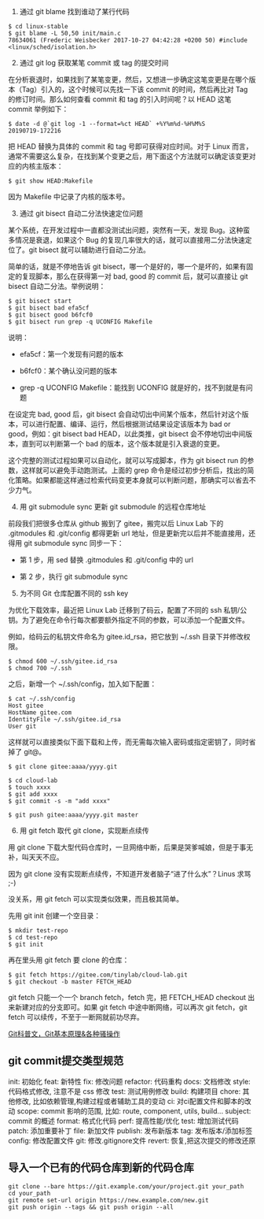 1. 通过 git blame 找到谁动了某行代码
```
$ cd linux-stable
$ git blame -L 50,50 init/main.c
78634061 (Frederic Weisbecker 2017-10-27 04:42:28 +0200 50) #include <linux/sched/isolation.h>
```
2. 通过 git log 获取某笔 commit 或 tag 的提交时间

在分析衰退时，如果找到了某笔变更，然后，又想进一步确定这笔变更是在哪个版本（Tag）引入的，这个时候可以先找一下该 commit 的时间，然后再比对 Tag 的修订时间。那么如何查看 commit 和 tag 的引入时间呢？以 HEAD 这笔 commit 举例如下：
```
$ date -d @`git log -1 --format=%ct HEAD` +%Y%m%d-%H%M%S
20190719-172216
```
把 HEAD 替换为具体的 commit 和 tag 号即可获得对应时间。对于 Linux 而言，通常不需要这么复杂，在找到某个变更之后，用下面这个方法就可以确定该变更对应的内核主版本：
```
$ git show HEAD:Makefile
```
因为 Makefile 中记录了内核的版本号。

3. 通过 git bisect 自动二分法快速定位问题

某个系统，在开发过程中一直都没测试出问题，突然有一天，发现 Bug。这种蛮多情况是衰退，如果这个 Bug 的复现几率很大的话，就可以直接用二分法快速定位了。git bisect 就可以辅助进行自动二分法。

简单的话，就是不停地告诉 git bisect，哪一个是好的，哪一个是坏的，如果有固定的复现脚本，那么在获得第一对 bad, good 的 commit 后，就可以直接让 git bisect 自动二分法。举例说明：
```
$ git bisect start
$ git bisect bad efa5cf
$ git bisect good b6fcf0
$ git bisect run grep -q UCONFIG Makefile
```
说明：

- efa5cf：第一个发现有问题的版本

- b6fcf0：某个确认没问题的版本

- grep -q UCONFIG Makefile：能找到 UCONFIG 就是好的，找不到就是有问题

在设定完 bad, good 后，git bisect 会自动切出中间某个版本，然后针对这个版本，可以进行配置、编译、运行，然后根据测试结果设定该版本为 bad or good，例如：git bisect bad HEAD，以此类推，git bisect 会不停地切出中间版本，直到可以判断第一个 bad 的版本，这个版本就是引入衰退的变更。

这个完整的测试过程如果可以自动化，就可以写成脚本，作为 git bisect run 的参数，这样就可以避免手动跑测试。上面的 grep 命令是经过初步分析后，找出的简化策略。如果都能这样通过检索代码变更本身就可以判断问题，那确实可以省去不少力气。

4. 用 git submodule sync 更新 git submodule 的远程仓库地址

前段我们把很多仓库从 github 搬到了 gitee，搬完以后 Linux Lab 下的 .gitmodules 和 .git/config 都得更新 url 地址，但是更新完以后并不能直接用，还得用 git submodule sync 同步一下：
- 第 1 步，用 sed 替换 .gitmodules 和 .git/config 中的 url

- 第 2 步，执行 git submodule sync

5. 为不同 Git 仓库配置不同的 ssh key

为优化下载效率，最近把 Linux Lab 迁移到了码云，配置了不同的 ssh 私钥/公钥。为了避免在命令行每次都要额外指定不同的参数，可以添加一个配置文件。

例如，给码云的私钥文件命名为 gitee.id_rsa，把它放到 ~/.ssh 目录下并修改权限。
```
$ chmod 600 ~/.ssh/gitee.id_rsa
$ chmod 700 ~/.ssh
```
之后，新增一个 ~/.ssh/config，加入如下配置：
```
$ cat ~/.ssh/config
Host gitee
HostName gitee.com
IdentityFile ~/.ssh/gitee.id_rsa
User git
```
这样就可以直接类似下面下载和上传，而无需每次输入密码或指定密钥了，同时省掉了 git@。
```
$ git clone gitee:aaaa/yyyy.git

$ cd cloud-lab
$ touch xxxx
$ git add xxxx
$ git commit -s -m "add xxxx"

$ git push gitee:aaaa/yyyy.git master
```

6. 用 git fetch 取代 git clone，实现断点续传

用 git clone 下载大型代码仓库时，一旦网络中断，后果是哭爹喊娘，但是于事无补，叫天天不应。

因为 git clone 没有实现断点续传，不知道开发者脑子“进了什么水”？Linus 求骂 ;-)

没关系，用 git fetch 可以实现类似效果，而且极其简单。

先用 git init 创建一个空目录：
```
$ mkdir test-repo
$ cd test-repo
$ git init
```
再在里头用 git fetch 要 clone 的仓库：
```
$ git fetch https://gitee.com/tinylab/cloud-lab.git
$ git checkout -b master FETCH_HEAD
```
git fetch 只能一个一个 branch fetch，fetch 完，把 FETCH_HEAD checkout 出来新建对应的分支即可。如果 git fetch 中途中断网络，可以再次 git fetch，git fetch 可以续传，不至于一断网就前功尽弃。



[Git科普文，Git基本原理&各种骚操作](https://www.cnblogs.com/iisheng/p/13425658.html)

## git commit提交类型规范
init: 初始化
feat: 新特性
fix: 修改问题
refactor: 代码重构
docs: 文档修改
style: 代码格式修改, 注意不是 css 修改
test: 测试用例修改
build: 构建项目
chore: 其他修改, 比如依赖管理,构建过程或者辅助工具的变动
ci: 对ci配置文件和脚本的改动
scope: commit 影响的范围, 比如: route, component, utils, build...
subject: commit 的概述
format: 格式化代码
perf: 提高性能/优化
test: 增加测试代码
patch: 添加重要补丁
file: 新加文件
publish: 发布新版本
tag: 发布版本/添加标签
config: 修改配置文件
git: 修改.gitignore文件
revert: 恢复,把这次提交的修改还原

## 导入一个已有的代码仓库到新的代码仓库
```
git clone --bare https://git.example.com/your/project.git your_path
cd your_path
git remote set-url origin https://new.example.com/new.git
git push origin --tags && git push origin --all
```